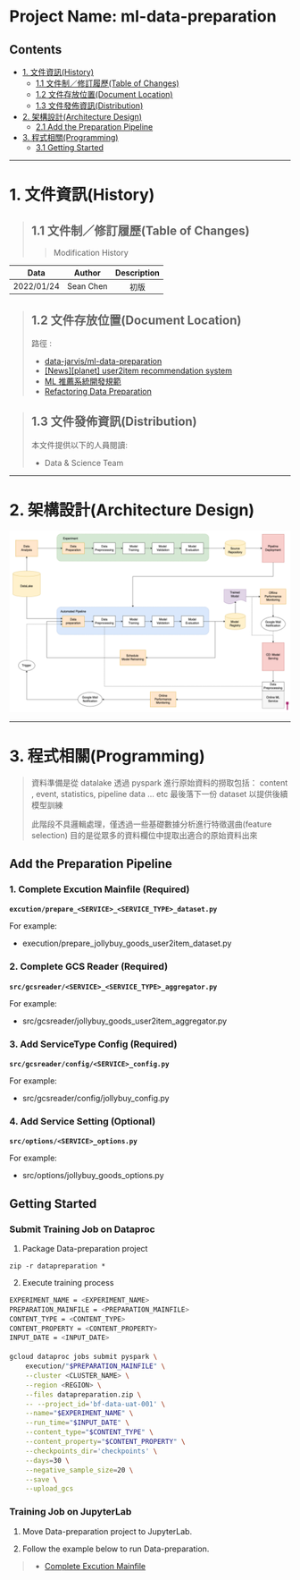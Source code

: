 Project Name: ml-data-preparation
======================

Contents
--------
*	[1. 文件資訊(History)](#1-文件資訊history-)   
    *	[1.1 文件制／修訂履歷(Table of Changes)](#文件制／修訂履歷)  
    *	[1.2 文件存放位置(Document Location)](#文件存放位置)  
    *	[1.3 文件發佈資訊(Distribution)](#文件發佈資訊)  
*	[2. 架構設計(Architecture Design)](#2-架構設計architecture-design-)  		
    *	[2.1 Add the Preparation Pipeline](#add-the-preparation-pipeline)
*	[3. 程式相關(Programming)](#3-程式相關programming-)	
    *	[3.1 Getting Started](#getting-started)

* * *
# 1. 文件資訊(History) <a name="文件資訊"></a>

> ## 1.1 文件制／修訂履歷(Table of Changes) <a name="文件制／修訂履歷"></a>
>
> > Modification History
>

|    Data    |    Author   | Description |
|:----------:|:-----------:|:-----------:|
| 2022/01/24 | Sean Chen |     初版    |


> ## 1.2 文件存放位置(Document Location) <a name="文件存放位置"></a>
> 路徑 : 
> - [data-jarvis/ml-data-preparation](https://gitlab.beango.com/datascience/data-jarvis/ml-data-preparation)
> - [[News][planet] user2item recommendation system](https://docs.google.com/document/d/10Jqr3ZYwGv4OZ5QRcHo5QGOkOmU02zbqsrDXMtqSedg/edit)
> - [ML 推薦系統開發規範](https://docs.google.com/document/d/1ZFJ4sH98tlu7tbBVGp_VYzP-eQEqWvnuOeHQ2y2tPQ0/edit#)
> - [Refactoring Data Preparation](https://docs.google.com/document/d/1QbA5MY5LQGmC22rzTYf_Tx0UIhzkSDls6-RIokYrTIM/edit)


> ## 1.3 文件發佈資訊(Distribution) <a name="文件發佈資訊"></a>
> 本文件提供以下的人員閱讀:
>
> * Data & Science Team


* * *

# 2. 架構設計(Architecture Design) <a name="架構設計"></a>  

![Architecture][logo]

[logo]: docs/pics/ml-planet-recommendation-architecture_v2.png "Architecture"

* * *

# 3. 程式相關(Programming) <a name="程式相關"></a>

> 資料準備是從 datalake 透過 pyspark 進行原始資料的撈取包括：
>  content , event, statistics, pipeline data … etc
>  最後落下一份 dataset 以提供後續模型訓練
>  
>  此階段不具邏輯處理，僅透過一些基礎數據分析進行特徵選曲(feature selection)
>  目的是從眾多的資料欄位中提取出適合的原始資料出來


## Add the Preparation Pipeline


### 1. Complete Excution Mainfile (Required)

**`excution/prepare_<SERVICE>_<SERVICE_TYPE>_dataset.py`**

For example:
-  execution/prepare_jollybuy_goods_user2item_dataset.py

### 2. Complete GCS Reader (Required)

**`src/gcsreader/<SERVICE>_<SERVICE_TYPE>_aggregator.py`**

For example:
-  src/gcsreader/jollybuy_goods_user2item_aggregator.py

### 3. Add ServiceType Config (Required)

**`src/gcsreader/config/<SERVICE>_config.py`**

For example:
-  src/gcsreader/config/jollybuy_config.py

### 4. Add Service Setting (Optional)

**`src/options/<SERVICE>_options.py`**

For example:
-  src/options/jollybuy_goods_options.py


## Getting Started
### Submit Training Job on Dataproc

1. Package Data-preparation project

```
zip -r datapreparation *
```

2. Execute training process

```sh
EXPERIMENT_NAME = <EXPERIMENT_NAME>
PREPARATION_MAINFILE = <PREPARATION_MAINFILE>
CONTENT_TYPE = <CONTENT_TYPE>
CONTENT_PROPERTY = <CONTENT_PROPERTY>
INPUT_DATE = <INPUT_DATE>

gcloud dataproc jobs submit pyspark \
    execution/"$PREPARATION_MAINFILE" \
    --cluster <CLUSTER_NAME> \
    --region <REGION> \
    --files datapreparation.zip \
    -- --project_id='bf-data-uat-001' \
    --name="$EXPERIMENT_NAME" \
    --run_time="$INPUT_DATE" \
    --content_type="$CONTENT_TYPE" \
    --content_property="$CONTENT_PROPERTY" \
    --checkpoints_dir='checkpoints' \
    --days=30 \
    --negative_sample_size=20 \
    --save \
    --upload_gcs
```

### Training Job on JupyterLab

1. Move Data-preparation project to JupyterLab.

2. Follow the example below to run Data-preparation.

> - [Complete Excution Mainfile](docs/pics/Complete-Excution-Mainfile.md)
